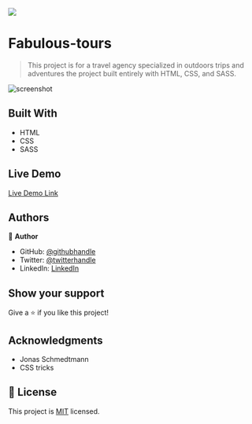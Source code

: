 
![](https://img.shields.io/badge/pixelartmaker-blueviolet)

# Fabulous-tours

> This project is for a travel agency specialized in outdoors trips and adventures the project built entirely  with HTML, CSS, and SASS.


![screenshot](./img/fabu.png)

## Built With

- HTML
- CSS
- SASS

## Live Demo

[Live Demo Link](https://fabuloustours.netlify.app/)



## Authors

👤 **Author**

- GitHub: [@githubhandle](https://github.com/Shaher-11)
- Twitter: [@twitterhandle](https://twitter.com/ShaherShamroukh/)
- LinkedIn: [LinkedIn](https://www.linkedin.com/in/shaher-shamroukh/)

## Show your support

Give a ⭐️ if you like this project!

## Acknowledgments

- Jonas Schmedtmann
- CSS tricks

## 📝 License

This project is [MIT](lic.url) licensed.
